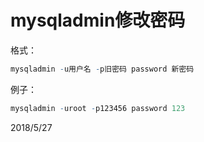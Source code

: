 # mysqladmin修改密码

格式：  
```r
mysqladmin -u用户名 -p旧密码 password 新密码
```

例子：  
```r
mysqladmin -uroot -p123456 password 123
```


2018/5/27  
